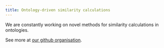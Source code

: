```yaml
---
title: Ontology-driven similarity calculations
---
```


We are constantly working on novel methods for similarity calculations in ontologies.

See more at [our github organisation](https://github.com/Phenomics).

